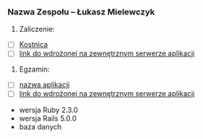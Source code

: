 ### Nazwa Zespołu – Łukasz Mielewczyk

1. Zaliczenie:
 - [ ] [Kostnica](https://github.com/romety2/asi_zal)
 - [ ] [link do wdrożonej na zewnętrznym serwerze aplikacji](/)
1. Egzamin:
 - [ ] [nazwa aplikacji](/)
 - [ ] [link do wdrożonej na zewnętrznym serwerze aplikacji](/)

* wersja Ruby 2.3.0
* wersja Rails 5.0.0
* baza danych
